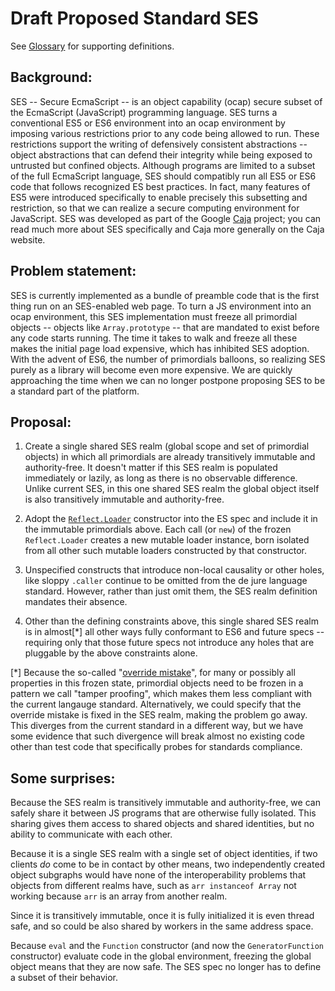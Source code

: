 # Draft Proposed Standard SES

See [Glossary](https://github.com/FUDCo/ses-realm/wiki/Glossary) for
supporting definitions.


## Background:

SES -- Secure EcmaScript -- is an object capability (ocap) secure subset of the
EcmaScript (JavaScript) programming language.  SES turns a conventional ES5 or
ES6 environment into an ocap environment by imposing various restrictions prior
to any code being allowed to run.  These restrictions support the writing of
defensively consistent abstractions -- object abstractions that can defend
their integrity while being exposed to untrusted but confined objects.
Although programs are limited to a subset of the full EcmaScript language, SES
should compatibly run all ES5 or ES6 code that follows recognized ES best
practices. In fact, many features of ES5 were introduced specifically to enable
precisely this subsetting and restriction, so that we can realize a secure
computing environment for JavaScript.  SES was developed as part of the Google
[Caja](https://github.com/google/caja) project; you can read much more about
SES specifically and Caja more generally on the Caja website.


## Problem statement:

SES is currently implemented as a bundle of preamble code that is the first
thing run on an SES-enabled web page.  To turn a JS environment into an ocap
environment, this SES implementation must freeze all primordial objects --
objects like `Array.prototype` -- that are mandated to exist before any code
starts running. The time it takes to walk and freeze all these makes the
initial page load expensive, which has inhibited SES adoption. With the advent
of ES6, the number of primordials balloons, so realizing SES purely as a
library will become even more expensive. We are quickly approaching the time
when we can no longer postpone proposing SES to be a standard part of the
platform.


## Proposal:

  1. Create a single shared SES realm (global scope and set of
     primordial objects) in which all primordials are already transitively
     immutable and authority-free. It doesn't matter if this SES realm
     is populated immediately or lazily, as long as there is no
     observable difference. Unlike current SES, in this one shared SES
     realm the global object itself is also transitively immutable and
     authority-free.

  1. Adopt the
     [`Reflect.Loader`](https://whatwg.github.io/loader/#loader-constructor)
     constructor into the ES spec and include it in the immutable
     primordials above. Each call (or `new`) of the frozen
     `Reflect.Loader` creates a new mutable loader instance, born
     isolated from all other such mutable loaders constructed by that
     constructor.

  1. Unspecified constructs that introduce non-local causality or other holes,
     like sloppy `.caller` continue to be omitted from the de jure language
     standard. However, rather than just omit them, the SES realm definition
     mandates their absence.

  1. Other than the defining constraints above, this single shared SES
     realm is in almost[*] all other ways fully conformant to ES6 and
     future specs -- requiring only that those future specs not introduce any
     holes that are pluggable by the above constraints alone.
     

[*] Because the so-called "[override mistake](
http://wiki.ecmascript.org/doku.php?id=strawman:fixing_override_mistake)", for
many or possibly all properties in this frozen state, primordial objects need
to be frozen in a pattern we call "tamper proofing", which makes them less
compliant with the current langauge standard. Alternatively, we could specify
that the override mistake is fixed in the SES realm, making the problem go
away. This diverges from the current standard in a different way, but we have
some evidence that such divergence will break almost no existing code other
than test code that specifically probes for standards compliance.


## Some surprises:

Because the SES realm is transitively immutable and authority-free, we
can safely share it between JS programs that are otherwise fully
isolated. This sharing gives them access to shared objects and shared
identities, but no ability to communicate with each other.

Because it is a single SES realm with a single set of object
identities, if two clients *do* come to be in contact by other means,
two independently created object subgraphs would have none of the
interoperability problems that objects from different realms have,
such as `arr instanceof Array` not working because `arr` is an array
from another realm.

Since it is transitively immutable, once it is fully initialized it is
even thread safe, and so could be also shared by workers in the same
address space.

Because `eval` and the `Function` constructor (and now the
`GeneratorFunction` constructor) evaluate code in the global
environment, freezing the global object means that they are now
safe. The SES spec no longer has to define a subset of their behavior.
